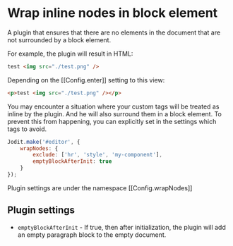 # Wrap inline nodes in block element

A plugin that ensures that there are no elements in the document that are not surrounded by a block element.

For example, the plugin will result in HTML:

```html
test <img src="./test.png" />
```

Depending on the [[Config.enter]] setting to this view:

```html
<p>test <img src="./test.png" /></p>
```

You may encounter a situation where your custom tags will be treated as inline by the plugin.
And he will also surround them in a block element.
To prevent this from happening, you can explicitly set in the settings which tags to avoid.

```js
Jodit.make('#editor', {
	wrapNodes: {
		exclude: ['hr', 'style', 'my-component'],
		emptyBlockAfterInit: true
	}
});
```

Plugin settings are under the namespace [[Config.wrapNodes]]

## Plugin settings

- `emptyBlockAfterInit` - If true, then after initialization, the plugin will add an empty paragraph block to the empty document.
